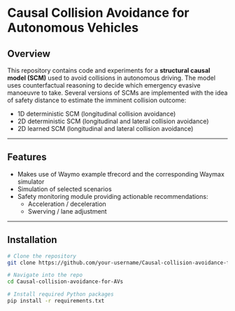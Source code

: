 # Causal Collision Avoidance for Autonomous Vehicles

## Overview
This repository contains code and experiments for a **structural causal model (SCM)** used to avoid collisions in autonomous driving. The model uses counterfactual reasoning to decide which emergency evasive manoeuvre to take. Several versions of SCMs are implemented with the idea of safety distance to estimate the imminent collision outcome: 
- 1D deterministic SCM (longitudinal collision avoidance) 
- 2D deterministic SCM (longitudinal and lateral collision avoidance)
- 2D learned SCM (longitudinal and lateral collision avoidance)

---

## Features
- Makes use of Waymo example tfrecord and the corresponding Waymax simulator
- Simulation of selected scenarios
- Safety monitoring module providing actionable recommendations:
  - Acceleration / deceleration
  - Swerving / lane adjustment

---

## Installation

```bash
# Clone the repository
git clone https://github.com/your-username/Causal-collision-avoidance-for-AVs.git

# Navigate into the repo
cd Causal-collision-avoidance-for-AVs

# Install required Python packages
pip install -r requirements.txt
